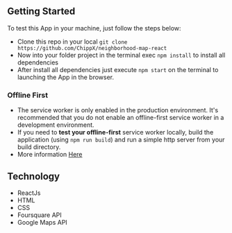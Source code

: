 ## Getting Started
To test this App in your machine, just follow the steps below:
- Clone this repo in your local ```git clone https://github.com/ChippX/neighborhood-map-react```
- Now into your folder project in the terminal exec ```npm install``` to install all dependencies
- After install all dependencies just execute ```npm start``` on the terminal to launching the App in the browser.
### Offline First
- The service worker is only enabled in the production environment. It's recommended that you do not enable an offline-first service worker in a development environment.
- If you need to **test your offline-first** service worker locally, build the application (using `npm run build`) and run a simple http server from your build directory.
- More information [Here](https://github.com/facebook/create-react-app/blob/master/packages/react-scripts/template/README.md#offline-first-considerations)


## Technology
- ReactJs
- HTML
- CSS
- Foursquare API
- Google Maps API
